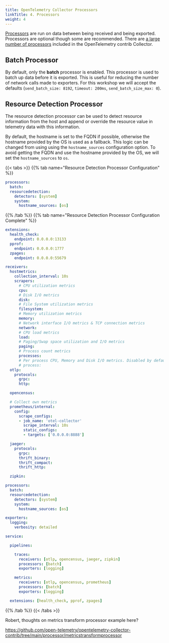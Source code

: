 ```yaml
---
title: OpenTelemetry Collector Processors
linkTitle: 4. Processors
weight: 4
---
```


[Processors](https://github.com/open-telemetry/opentelemetry-collector/blob/main/processor/README.md) are run on data between being received and being exported. Processors are optional though some are recommended. There are [a large number of processors](https://github.com/open-telemetry/opentelemetry-collector-contrib/tree/main/processor) included in the OpenTelemetry contrib Collector.

## Batch Processor

By default, only the **batch** processor is enabled. This processor is used to batch up data before it is exported. This is useful for reducing the number of network calls made to exporters. For this workshop we will accept the defaults (`send_batch_size: 8192`, `timeout: 200ms`, `send_batch_size_max: 0`).

## Resource Detection Processor

The resource detection processor can be used to detect resource information from the host and append or override the resource value in telemetry data with this information.

By default, the hostname is set to the FQDN if possible, otherwise the hostname provided by the OS is used as a fallback. This logic can be changed from using using the `hostname_sources` configuration option. To avoid getting the FQDN and use the hostname provided by the OS, we will set the `hostname_sources` to `os`.

{{< tabs >}}
{{% tab name="Resource Detection Processor Configuration" %}}

``` yaml {hl_lines=["3-7"]}
processors:
  batch:
  resourcedetection:
    detectors: [system]
    system:
      hostname_sources: [os]
```

{{% /tab %}}
{{% tab name="Resource Detection Processor Configuration Complete" %}}

``` yaml {hl_lines=["58-61"]}
extensions:
  health_check:
    endpoint: 0.0.0.0:13133
  pprof:
    endpoint: 0.0.0.0:1777
  zpages:
    endpoint: 0.0.0.0:55679

receivers:
  hostmetrics:
    collection_interval: 10s
    scrapers:
      # CPU utilization metrics
      cpu:
      # Disk I/O metrics
      disk:
      # File System utilization metrics
      filesystem:
      # Memory utilization metrics
      memory:
      # Network interface I/O metrics & TCP connection metrics
      network:
      # CPU load metrics
      load:
      # Paging/Swap space utilization and I/O metrics
      paging:
      # Process count metrics
      processes:
      # Per process CPU, Memory and Disk I/O metrics. Disabled by default.
      # process:
  otlp:
    protocols:
      grpc:
      http:

  opencensus:

  # Collect own metrics
  prometheus/internal:
    config:
      scrape_configs:
      - job_name: 'otel-collector'
        scrape_interval: 10s
        static_configs:
        - targets: ['0.0.0.0:8888']

  jaeger:
    protocols:
      grpc:
      thrift_binary:
      thrift_compact:
      thrift_http:

  zipkin:

processors:
  batch:
  resourcedetection:
    detectors: [system]
    system:
      hostname_sources: [os]

exporters:
  logging:
    verbosity: detailed

service:

  pipelines:

    traces:
      receivers: [otlp, opencensus, jaeger, zipkin]
      processors: [batch]
      exporters: [logging]

    metrics:
      receivers: [otlp, opencensus, prometheus]
      processors: [batch]
      exporters: [logging]

  extensions: [health_check, pprof, zpages]
```
  
{{% /tab %}}
{{< /tabs >}}

Robert, thoughts on metrics transform processor example here?

https://github.com/open-telemetry/opentelemetry-collector-contrib/tree/main/processor/metricstransformprocessor
